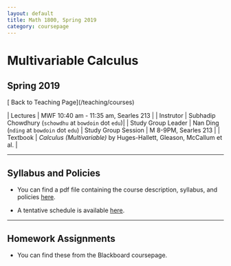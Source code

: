 ```yaml
---
layout: default
title: Math 1800, Spring 2019
category: coursepage
---
```


# Multivariable Calculus
## Spring 2019

<div class="backlink">
  [<i class="fas fa-arrow-circle-left"></i> Back to Teaching Page](/teaching/courses) 
</div>  


|  Lectures  | MWF	10:40 am - 11:35 am, Searles 213 |
|  Instrutor | Subhadip Chowdhury (`schowdhu` at `bowdoin` dot `edu`)|
|  Study Group Leader | Nan Ding (`nding` at `bowdoin` dot `edu`)
|  Study Group Session | M 8-9PM, Searles 213 |
|  Textbook | _Calculus (Multivariable)_ by Huges-Hallett, Gleason, McCallum et al. |


---
## Syllabus and Policies 

+ You can find a pdf file containing the course description, syllabus, and policies [here](Syllabus_1800_Spring_2019.pdf). 

+ A tentative schedule is available [here](S1800.pdf).


---

## Homework Assignments

+ You can find these from the Blackboard coursepage.

